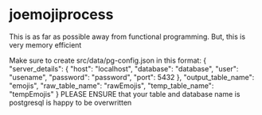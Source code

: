 # joemojiprocess

This is as far as possible away from functional programming.
But, this is very memory efficient

Make sure to create src/data/pg-config.json in this format:
{
    "server_details": {
        "host": "localhost",
        "database": "database",
        "user": "usename",
        "password": "password",
        "port": 5432
    },
    "output_table_name": "emojis",
    "raw_table_name": "rawEmojis",
    "temp_table_name": "tempEmojis"
}
PLEASE ENSURE that your table and database name is postgresql is happy to be overwritten
